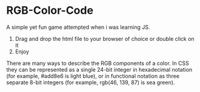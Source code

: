 # RGB-Color-Code
A simple yet fun game attempted when i was learning JS.

1) Drag and drop the html file to your browser of choice or double click on it
2) Enjoy

There are many ways to describe the RGB components of a color. In CSS they can be represented as a single 24-bit integer in hexadecimal notation (for example, #add8e6 is light blue), or in functional notation as three separate 8-bit integers (for example, rgb(46, 139, 87) is sea green).
